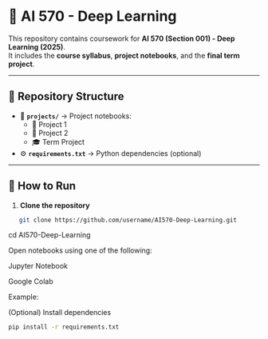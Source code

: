 # 🤖 AI 570 - Deep Learning  

This repository contains coursework for **AI 570 (Section 001) - Deep Learning (2025)**.  
It includes the **course syllabus**, **project notebooks**, and the **final term project**.  

---

## 📂 Repository Structure  
- 📑 **`projects/`** → Project notebooks:  
  - 📝 Project 1  
  - 📝 Project 2  
  - 🎓 Term Project  
- ⚙️ **`requirements.txt`** → Python dependencies (optional)  

---

## 🚀 How to Run  

1. **Clone the repository**  
```bash
   git clone https://github.com/username/AI570-Deep-Learning.git
```
   cd AI570-Deep-Learning

Open notebooks using one of the following:

Jupyter Notebook

Google Colab

Example:

(Optional) Install dependencies

```bash
pip install -r requirements.txt
```

